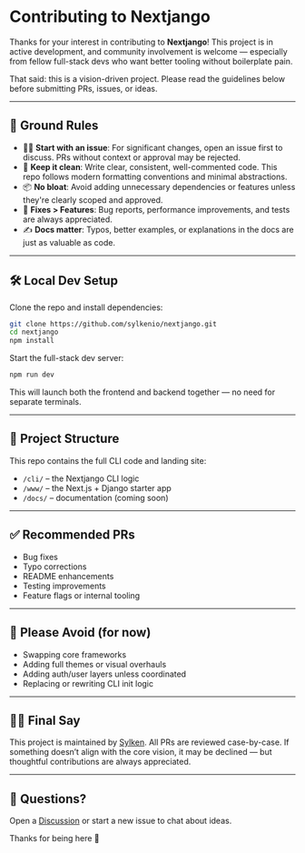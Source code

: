 # Contributing to Nextjango

Thanks for your interest in contributing to **Nextjango**! This project is in active development, and community involvement is welcome — especially from fellow full-stack devs who want better tooling without boilerplate pain.

That said: this is a vision-driven project. Please read the guidelines below before submitting PRs, issues, or ideas.

---

## 🧭 Ground Rules

- 🙋‍♂️ **Start with an issue**: For significant changes, open an issue first to discuss. PRs without context or approval may be rejected.
- 🧹 **Keep it clean**: Write clear, consistent, well-commented code. This repo follows modern formatting conventions and minimal abstractions.
- 📦 **No bloat**: Avoid adding unnecessary dependencies or features unless they're clearly scoped and approved.
- 🐛 **Fixes > Features**: Bug reports, performance improvements, and tests are always appreciated.
- ✍️ **Docs matter**: Typos, better examples, or explanations in the docs are just as valuable as code.

---

## 🛠️ Local Dev Setup

Clone the repo and install dependencies:

```bash
git clone https://github.com/sylkenio/nextjango.git
cd nextjango
npm install
```

Start the full-stack dev server:

```bash
npm run dev
```

This will launch both the frontend and backend together — no need for separate terminals.

---

## 📁 Project Structure

This repo contains the full CLI code and landing site:

- `/cli/` – the Nextjango CLI logic
- `/www/` – the Next.js + Django starter app
- `/docs/` – documentation (coming soon)

---

## ✅ Recommended PRs

- Bug fixes
- Typo corrections
- README enhancements
- Testing improvements
- Feature flags or internal tooling

---

## 🚫 Please Avoid (for now)

- Swapping core frameworks
- Adding full themes or visual overhauls
- Adding auth/user layers unless coordinated
- Replacing or rewriting CLI init logic

---

## 🧙‍♂️ Final Say

This project is maintained by [Sylken](https://sylken.io). All PRs are reviewed case-by-case. If something doesn’t align with the core vision, it may be declined — but thoughtful contributions are always appreciated.

---

## 💬 Questions?

Open a [Discussion](https://github.com/sylkenio/nextjango/discussions) or start a new issue to chat about ideas.

Thanks for being here 🙏
